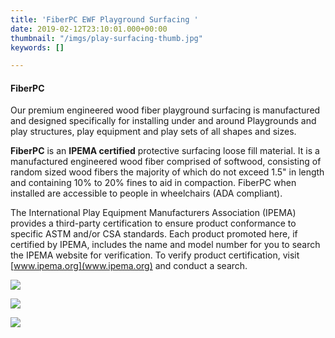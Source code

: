 ```yaml
---
title: 'FiberPC EWF Playground Surfacing '
date: 2019-02-12T23:10:01.000+00:00
thumbnail: "/imgs/play-surfacing-thumb.jpg"
keywords: []

---
```

#### **FiberPC**

Our premium engineered wood fiber playground surfacing is manufactured and designed specifically for installing under and around Playgrounds and play structures, play equipment and play sets of all shapes and sizes.

**FiberPC** is an **IPEMA certified** protective surfacing loose fill material. It is a manufactured engineered wood fiber comprised of softwood, consisting of random sized wood fibers the majority of which do not exceed 1.5" in length and containing 10% to 20% fines to aid in compaction. FiberPC when installed are accessible to people in wheelchairs (ADA compliant).

The International Play Equipment Manufacturers Association (IPEMA) provides a third-party certification to ensure product conformance to specific ASTM and/or CSA standards. Each product promoted here, if certified by IPEMA, includes the name and model number for you to search the IPEMA website for verification. To verify product certification, visit [www.ipema.org](www.ipema.org) and conduct a search.

![](/imgs/fiberpc-install.jpg)

![](/imgs/fiberpc-installation-still_1.jpg)

![](/imgs/ipema-both.jpg)